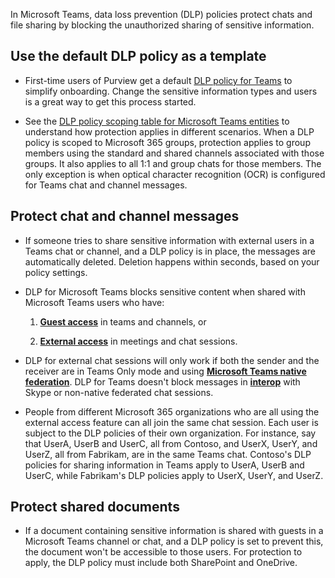 In Microsoft Teams, data loss prevention (DLP) policies protect chats and file sharing by blocking the unauthorized sharing of sensitive information.

## Use the default DLP policy as a template

- First-time users of Purview get a default [DLP policy for Teams](/purview/dlp-teams-default-policy#what-does-the-default-policy-do) to simplify onboarding. Change the sensitive information types and users is a great way to get this process started.

- See the [DLP policy scoping table for Microsoft Teams entities](/purview/dlp-microsoft-teams#scope-of-dlp-protection) to understand how protection applies in different scenarios. When a DLP policy is scoped to Microsoft 365 groups, protection applies to group members using the standard and shared channels associated with those groups. It also applies to all 1:1 and group chats for those members. The only exception is when optical character recognition (OCR) is configured for Teams chat and channel messages.

## Protect chat and channel messages

- If someone tries to share sensitive information with external users in a Teams chat or channel, and a DLP policy is in place, the messages are automatically deleted. Deletion happens within seconds, based on your policy settings.

- DLP for Microsoft Teams blocks sensitive content when shared with Microsoft Teams users who have:

  1. **[Guest access](/MicrosoftTeams/guest-access)** in teams and channels, or

  1. **[External access](/microsoftteams/trusted-organizations-external-meetings-chat?tabs=organization-settings)** in meetings and chat sessions.

- DLP for external chat sessions will only work if both the sender and the receiver are in Teams Only mode and using **[Microsoft Teams native federation](/microsoftteams/trusted-organizations-external-meetings-chat?tabs=organization-settings)**. DLP for Teams doesn't block messages in **[interop](/microsoftteams/teams-and-skypeforbusiness-coexistence-and-interoperability#interoperability-of-teams-and-skype-for-business)** with Skype or non-native federated chat sessions.

- People from different Microsoft 365 organizations who are all using the external access feature can all join the same chat session. Each user is subject to the DLP policies of their own organization. For instance, say that UserA, UserB and UserC, all from Contoso, and UserX, UserY, and UserZ, all from Fabrikam, are in the same Teams chat. Contoso's DLP policies for sharing information in Teams apply to UserA, UserB and UserC, while Fabrikam's DLP policies apply to UserX, UserY, and UserZ.

## Protect shared documents

- If a document containing sensitive information is shared with guests in a Microsoft Teams channel or chat, and a DLP policy is set to prevent this, the document won't be accessible to those users. For protection to apply, the DLP policy must include both SharePoint and OneDrive.
